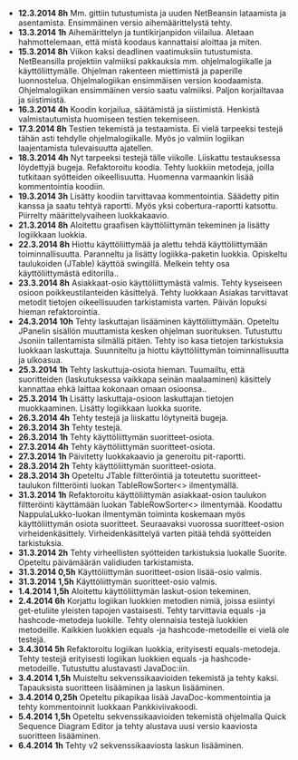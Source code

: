 - **12.3.2014 8h** Mm. gittiin tutustumista ja uuden NetBeansin lataamista ja asentamista. Ensimmäinen versio aihemäärittelystä tehty.
- **13.3.2014 1h** Aihemärittelyn ja tuntikirjanpidon viilailua. Aletaan hahmottelemaan, että mistä koodaus kannattaisi aloittaa ja miten.
- **15.3.2014 8h** Viikon kaksi deadlinen vaatimuksiin tutustumista. NetBeansilla projektiin valmiiksi pakkauksia mm. ohjelmalogiikalle ja käyttöliittymälle. Ohjelman rakenteen miettimistä ja paperille luonnostelua. Ohjelmalogiikan ensimmäisen version koodaamista. Ohjelmalogiikan ensimmäinen versio saatu valmiiksi. Paljon korjailtavaa ja siistimistä.
- **16.3.2014 4h** Koodin korjailua, säätämistä ja siistimistä. Henkistä valmistautumista huomiseen testien tekemiseen.
- **17.3.2014 8h** Testien tekemistä ja testaamista. Ei vielä tarpeeksi testejä tähän asti tehdylle ohjelmalogiikalle. Myös jo valmiin logiikan laajentamista tulevaisuutta ajatellen.
- **18.3.2014 4h** Nyt tarpeeksi testejä tälle viikolle. Liiskattu testauksessa löydettyjä bugeja. Refaktoroitu koodia. Tehty luokkiin metodeja, joilla tutkitaan syötteiden oikeellisuutta. Huomenna varmaankin lisää kommentointia koodiin.
- **19.3.2014 3h** Lisätty koodiin tarvittavaa kommentointia. Säädetty pitin kanssa ja saatu tehtyä raportti. Myös yksi cobertura-raportti katsottu. Piirrelty määrittelyvaiheen luokkakaavio.
- **21.3.2014 8h** Aloitettu graafisen käyttöliittymän tekeminen ja lisätty logiikkaan luokkia.
- **22.3.2014 8h** Hiottu käyttöliittymää ja alettu tehdä käyttöliittymään toiminnallisuutta. Paranneltu ja lisätty logiikka-paketin luokkia. Opiskeltu taulukoiden (JTable) käyttöä swingillä. Melkein tehty osa käyttöliittymästä editorilla..
- **23.3.2014 8h** Asiakkaat-osio käyttöliittymästä valmis. Tehty kyseiseen osioon poikkeustilanteiden käsittelyä. Tehty luokkaan Asiakas tarvittavat metodit tietojen oikeellisuuden tarkistamista varten. Päivän lopuksi hieman refaktorointia.
- **24.3.2014 10h** Tehty laskuttajan lisääminen käyttöliittymään. Opeteltu JPanelin sisällön muuttamista kesken ohjelman suorituksen. Tutustuttu Jsoniin tallentamista silmällä pitäen. Tehty iso kasa tietojen tarkistuksia luokkaan laskuttaja. Suunniteltu ja hiottu käyttöliittymän toiminnallisuutta ja ulkoasua.
- **25.3.2014 1h** Tehty laskuttuja-osiota hieman. Tuumailtu, että suoritteiden (laskutuksessa vaikkapa seinän maalaaminen) käsittely kannattaa ehkä laittaa kokonaan omaan osioonsa..
- **25.3.2014 1h** Lisätty laskuttaja-osioon laskuttajan tietojen muokkaaminen. Lisätty logiikkaan luokka suorite.
- **26.3.2014 4h** Tehty testejä ja liiskattu löytyneitä bugeja.
- **26.3.2014 3h** Tehty testejä.
- **26.3.2014 1h** Tehty käyttöliittymän suoritteet-osiota.
- **27.3.2014 4h** Tehty käyttöliittymän suoritteet-osiota.
- **27.3.2014 1h** Päivitetty luokkakaavio ja generoitu pit-raportti.
- **28.3.2014 2h** Tehty käyttöliittymän suoritteet-osiota.
- **28.3.2014 3h** Opeteltu JTable filtteröintiä ja toteutettu suoritteet-taulukon filtteröinti luokan TableRowSorter<> ilmentymällä.
- **31.3.2014 1h** Refaktoroitu käyttöliittymän asiakkaat-osion taulukon filtteröinti käyttämään luokan TableRowSorter<> ilmentymää. Koodattu NappulaLukko-luokan ilmentymän toiminta koskemaan myös käyttöliittymän osiota suoritteet. Seuraavaksi vuorossa suoritteet-osion virheidenkäsittely. Virheidenkäsittelyä varten pitää tehdä syötteiden tarkistuksia.
- **31.3.2014 2h** Tehty virheellisten syötteiden tarkistuksia luokalle Suorite. Opeteltu päivämäärän validiuden tarkistamista.
- **31.3.2014 0,5h** Käyttöliittymän suoritteet-osion lisää-osio valmis.
- **31.3.2014 1,5h** Käyttöliittymän suoritteet-osio valmis.
- **1.4.2014 1,5h** Aloitettu käyttöliittymän laskut-osion tekeminen.
- **2.4.2014 6h** Korjattu logiikan luokkien metodien nimiä, joissa esiintyi get-etuliite yleisten tapojen vastaisesti. Tehty tarvittavia equals -ja hashcode-metodeja luokille. Tehty olennaisia testejä luokkien metodeille. Kaikkien luokkien equals -ja hashcode-metodeille ei vielä ole testejä.
- **3.4.3014 5h** Refaktoroitu logiikan luokkia, erityisesti equals-metodeja. Tehty testejä erityisesti logiikan luokkien equals -ja hashcode-metodeille. Tutustuttu alustavasti JavaDoc:iin.
- **3.4.2014 1,5h** Muisteltu sekvenssikaavioiden tekemistä ja tehty kaksi. Tapauksista suoritteen lisääminen ja laskun lisääminen.
- **3.4.2014 0,25h** Opeteltu pikapikaa lisää JavaDoc-kommentointia ja tehty kommentoinnit luokkaan Pankkiviivakoodi.
- **5.4.2014 1,5h** Opeteltu sekvenssikaavioiden tekemistä ohjelmalla Quick Sequence Diagram Editor ja tehty alustava uusi versio kaaviosta suoritteen lisääminen.
- **6.4.2014 1h** Tehty v2 sekvenssikaaviosta laskun lisääminen.